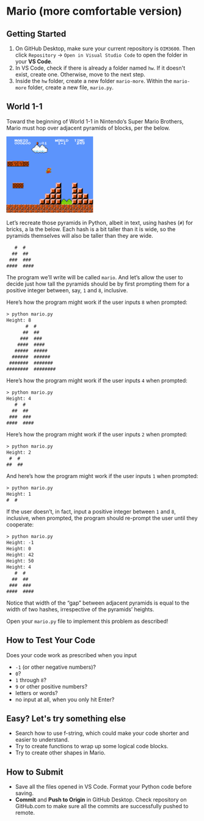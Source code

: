 # Mario (more comfortable version)

## Getting Started

1. On GitHub Desktop, make sure your current repository is `OIM3600`. Then click `Repository` -> `Open in Visual Studio Code` to open the folder in your **VS Code**.
2. In VS Code, check if there is already a folder named `hw`. If it doesn't exist, create one. Otherwise, move to the next step.
3. Inside the `hw` folder, create a new folder `mario-more`. Within the `mario-more` folder, create a new file, `mario.py`.

## World 1-1

Toward the beginning of World 1-1 in Nintendo’s Super Mario Brothers, Mario must hop over adjacent pyramids of blocks, per the below.

<img src="images/mario-pyramid-more.png" height="200" alt="Mario (more)" />

Let’s recreate those pyramids in Python, albeit in text, using hashes (`#`) for bricks, a la the below. Each hash is a bit taller than it is wide, so the pyramids themselves will also be taller than they are wide.

```shell
   #  #
  ##  ##
 ###  ###
####  ####
```

The program we’ll write will be called `mario`. And let’s allow the user to decide just how tall the pyramids should be by first prompting them for a positive integer between, say, `1` and `8`, inclusive.

Here’s how the program might work if the user inputs `8` when prompted:

```shell
> python mario.py
Height: 8
       #  #
      ##  ##
     ###  ###
    ####  ####
   #####  #####
  ######  ######
 #######  #######
########  ########
```

Here’s how the program might work if the user inputs `4` when prompted:

```shell
> python mario.py
Height: 4
   #  #
  ##  ##
 ###  ###
####  ####
```

Here’s how the program might work if the user inputs `2` when prompted:

```shell
> python mario.py
Height: 2
 #  #
##  ##
```

And here’s how the program might work if the user inputs `1` when prompted:

```shell
> python mario.py
Height: 1
#  #
```

If the user doesn’t, in fact, input a positive integer between `1` and `8`, inclusive, when prompted, the program should re-prompt the user until they cooperate:

```shell
> python mario.py
Height: -1
Height: 0
Height: 42
Height: 50
Height: 4
   #  #
  ##  ##
 ###  ###
####  ####
```

Notice that width of the “gap” between adjacent pyramids is equal to the width of two hashes, irrespective of the pyramids’ heights.

Open your `mario.py` file to implement this problem as described!

## How to Test Your Code

Does your code work as prescribed when you input

- `-1` (or other negative numbers)?
- `0`?
- `1` through `8`?
- `9` or other positive numbers?
- letters or words?
- no input at all, when you only hit Enter?

## Easy? Let's try something else

- Search how to use f-string, which could make your code shorter and easier to understand.
- Try to create functions to wrap up some logical code blocks.
- Try to create other shapes in Mario.

## How to Submit

- Save all the files opened in VS Code. Format your Python code before saving.
- **Commit** and **Push to Origin** in GitHub Desktop. Check repository on GitHub.com to make sure all the commits are successfully pushed to remote.
